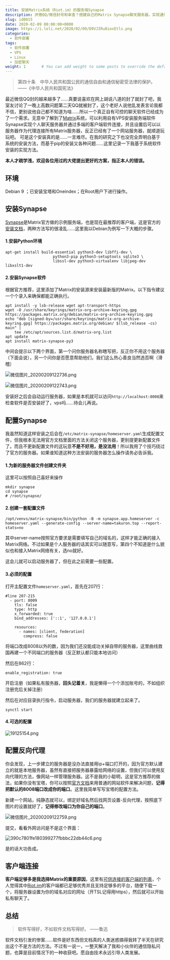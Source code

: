 ```yaml
---
title: 安装Matrix系统（Riot.im）的服务端Synapse
description: 厌倦QQ/微信封号和审查？搭建自己的Matrix Synapse聊天服务器，实现通信自由与隐私！本文手把手教你如何在VPS上安装与配置Synapse，解决安装难题，创建专属安全聊天平台。
slug: id0015
date: 2020-02-09 00:00:00+0000
image: https://i.loli.net/2020/02/09/D9VJIRu8ioxEtls.png
categories:
  - 软件部署
tags:
  - 软件部署
  - VPS
  - Linux
  - 加密聊天
weight: 1       # You can add weight to some posts to override the default sorting (date descending)
---
```


> 第四十条　中华人民共和国公民的通信自由和通信秘密受法律的保护。
>——《中华人民共和国宪法》

最近微信QQ封的越来越多了……真要说喜欢在网上胡说八道的封了就封了吧，我室友讨论了一晚上高数问题第二天QQ就被封了，这个老好人说他乱发表言论我都不信，更别说他自己都不知道为啥……所以一个真正自有可控的聊天软件已经成为了一个需求。无意中了解到了[Matrix](https://matrix.org/)系统，可以利用自有VPS安装服务端软件Synapse实现个人聊天服务器并通过多端的客户端软件连接，并且设置后可以以服务器作为代理连接所有Matrix服务器，反正已经有了一个网站服务器，就顺道玩玩吧。
可是这个安装真的是……一言难尽。在我的研究之下也没完全弄明白基于系统的安装方法，而基于pip的安装又各种问题……这里记录一下我基于系统软件安装的实现方法。

**本人才疏学浅，欢迎各位用过的大佬提出更好的方案，指正本人的错误。**

## 环境

Debian 9 ；已安装宝塔和Oneindex；在Root用户下进行操作。


## 安装Synapse

[Synapse](https://github.com/matrix-org/synapse/)是Matrix官方做的示例服务端，也是现在最推荐的客户端，这是官方的[安装文档](https://github.com/matrix-org/synapse/blob/master/INSTALL.md)，两种方法写的很凌乱……这里我以Debian为例写一下大概的步骤。

#### 1.安装Python环境

````
apt-get install build-essential python3-dev libffi-dev \
                     python3-pip python3-setuptools sqlite3 \
                     libssl-dev python3-virtualenv libjpeg-dev libxslt1-dev
````

#### 2.安装Synapse软件

根据官方推荐，这里添加了Matrix的安装源来安装最新版的Matrix。以下指令建议一个个录入来确保都能正确执行。

````
apt install -y lsb-release wget apt-transport-https
wget -O /usr/share/keyrings/matrix-org-archive-keyring.gpg https://packages.matrix.org/debian/matrix-org-archive-keyring.gpg
echo "deb [signed-by=/usr/share/keyrings/matrix-org-archive-keyring.gpg] https://packages.matrix.org/debian/ $(lsb_release -cs) main" |
    tee /etc/apt/sources.list.d/matrix-org.list
apt update
apt install matrix-synapse-py3
````

中间会提示以下两个界面，第一个问你服务器名称瞎写把，反正你不用这个服务器（下面会说），另一个问你是否愿意帮助他们，我们这么热心善良当然选否啊（滑稽）

![微信图片_20200209122736.png](https://i.loli.net/2020/02/09/95m7fPjerTa8Xis.png)

![微信图片_20200209122743.png](https://i.loli.net/2020/02/09/5k9nhGRHMVAyz8o.png)

安装好之后会自动运行服务器，如果是本机就可以访问`http://localhost:8008`来检查软件是否安装好了，vps吗……待会儿再说。

## 配置Synapse

我虽然知道这样安装之后会在`/etc/matrix-synapse/homeserver.yaml`生成配置文件，但我根本无法用官方文档里面的方法关闭这个服务器，更别提更新配置文件了。而且不更新配置文件的这玩意**不是不好用，是没法用**！所以我用了个技巧绕过了官方的服务器。如果谁知道这种方法安装的服务器怎么操作请务必告诉我。

#### 1.为新的服务器文件创建文件夹

这里可以按照自己喜好来操作

````
mkdir synapse
cd synapse
# /root/synapse/
````

#### 2.创建一套配置文件

````
/opt/venvs/matrix-synapse/bin/python -B -m synapse.app.homeserver -c homeserver.yaml --generate-config --server-name=takuron.top --report-stats=no
````

其中server-name按照官方要求是需要填写自己的域名的，这样才能正确的接入Matrix网络。不过如果是个人服务器的话其实可以随意写，第四个不知道是什么貌似也和接入Matrix网络有关，选no就好。

这会儿就可以启动服务器了，但在此之前需要一些配置。


#### 3.必须的配置

打开主配置文件`homeserver.yaml`，首先在207行：

````
#line 207-215
  - port: 8009
    tls: false
    type: http
    x_forwarded: true
    bind_addresses: ['::1', '127.0.0.1']

    resources:
      - names: [client, federation]
        compress: false
````

将端口改成8008以外的数，因为我们还没能成功关掉自带的服务器，这里曲线救国再建一个不同端口的服务器（反正默认都只能本地访问）

然后在862行：

````
enable_registration: true
````

开启注册（如果私有服务器，**回头记着关**，我是懒得一个个添加账号的，不如组织注册完后关掉注册）

然后在对应目录执行指令，启动服务器，我们的服务器就建立起来了。

````
synctl start
````

#### 4.可选的配置

![19125154.png](https://i.loli.net/2020/02/09/6xgOVHXv7aZIiw2.jpg)

## 配置反向代理

你会发现，上一步建立的服务器是没办法直接用ip+端口打开的，因为官方默认建立的就是本地服务器，虽然有直接把服务器暴露给网络的设置，但我们可以使用反向代理的方法，像网站一样管理服务器。这不是我的小聪明，这是官方推荐的做法，如果你没有宝塔，你可以按照[官方文档](https://github.com/matrix-org/synapse/blob/master/docs/reverse_proxy.md)来用普通的网站软件来解决问题，**记得把默认的8008端口改成你的端口**。这里我简单写写宝塔的配置方法。

新建一个网站，纯静态就可以，绑定好域名然后找网页设置-反向代理，按照底下图片的设置就好了，**记得修改端口为你自己的端口**。


![微信图片_20200209122759.png](https://i.loli.net/2020/02/09/rQy6hfd4KsTPIWp.png)

提交，看看外网访问是不是这个界面：

![390c7801fe180399277fbbbc22db44c6.png](https://i.loli.net/2020/02/09/KhWSLTrwGBlvMPd.png)

是的话大功告成。

## 客户端连接

**客户端足够多是我选择Matrix的重要原因**，这里有[可供连接的客户端的列表](https://matrix.org/clients/)，个人觉得其中[Riot.im](https://about.riot.im/)的客户端都已足够优秀并且支持足够多的平台，随便下载一个，将服务器设置为你的域名对应的网址（开TSL记得用https），然后就可以开始私有聊天了。

## 总结

>软件写得好，不如软件文档写得好。
>——鲁迅

软件文档引发的惨案……软件是好东西但文档真的人类迷惑搞得我转了半天在研究出这个不是方法的方法。不过有一说一，一整天解决了我和小伙伴的通信隐私问题，也算是目前情况下的一种收获吧。愿自由技术永远引导人类发展。
